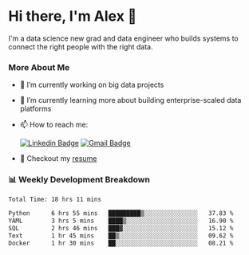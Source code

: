 # Hi there, I'm Alex  👋

I'm a data science new grad and data engineer who builds systems to connect the right people with the right data. 

### More About Me

- 🔭 I’m currently working on big data projects
- 🌱 I’m currently learning more about building enterprise-scaled data platforms
- 📫 How to reach me:

  [![Linkedin Badge](https://img.shields.io/badge/LinkedIn-0077B5?style=for-the-badge&logo=linkedin&logoColor=white)](https://www.linkedin.com/in/alex-chen-112523chen/) [![Gmail Badge](https://img.shields.io/badge/Gmail-D14836?style=for-the-badge&logo=gmail&logoColor=white)](mailto:itsalexchen@gmail.com)
- 📝 Checkout my [resume](https://itsalexchen.vercel.app/AlexChenResume.pdf)



### 📊 Weekly Development Breakdown
<!--START_SECTION:waka-->

```txt
Total Time: 18 hrs 11 mins

Python      6 hrs 55 mins   █████████▒░░░░░░░░░░░░░░░   37.83 %
YAML        3 hrs 5 mins    ████▒░░░░░░░░░░░░░░░░░░░░   16.90 %
SQL         2 hrs 46 mins   ███▓░░░░░░░░░░░░░░░░░░░░░   15.12 %
Text        1 hr 45 mins    ██▒░░░░░░░░░░░░░░░░░░░░░░   09.62 %
Docker      1 hr 30 mins    ██░░░░░░░░░░░░░░░░░░░░░░░   08.21 %
```

<!--END_SECTION:waka-->

